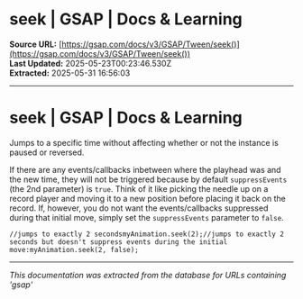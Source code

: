 # seek | GSAP | Docs & Learning

**Source URL:** [https://gsap.com/docs/v3/GSAP/Tween/seek()](https://gsap.com/docs/v3/GSAP/Tween/seek())  
**Last Updated:** 2025-05-23T00:23:46.530Z  
**Extracted:** 2025-05-31 16:56:03

---

# seek | GSAP | Docs & Learning

Jumps to a specific time without affecting whether or not the instance is paused or reversed.

If there are any events/callbacks inbetween where the playhead was and the new time, they will not be triggered because by default `suppressEvents` (the 2nd parameter) is `true`. Think of it like picking the needle up on a record player and moving it to a new position before placing it back on the record. If, however, you do not want the events/callbacks suppressed during that initial move, simply set the `suppressEvents` parameter to `false`.

```
//jumps to exactly 2 secondsmyAnimation.seek(2);//jumps to exactly 2 seconds but doesn't suppress events during the initial move:myAnimation.seek(2, false);
```

---

*This documentation was extracted from the database for URLs containing 'gsap'*
